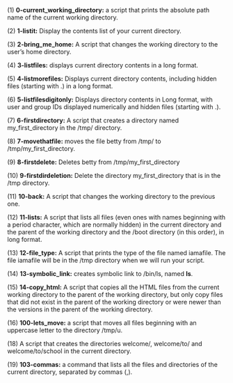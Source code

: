 (1) **0-current_working_directory:** a script that prints the absolute path name of the current working directory.

(2) **1-listit:** Display the contents list of your current directory.

(3) **2-bring_me_home:** A script that changes the working directory to the user’s home directory.

(4) **3-listfiles:** displays current directory contents in a long format.

(5) **4-listmorefiles:** Displays current directory contents, including hidden files (starting with .) in a long format.

(6) **5-listfilesdigitonly:** Displays directory contents in Long format, with user and group IDs displayed numerically and hidden files (starting with .).

(7) **6-firstdirectory:** A script that creates a directory named my_first_directory in the /tmp/ directory.

(8) **7-movethatfile:** moves the file betty from /tmp/ to /tmp/my_first_directory.

(9) **8-firstdelete:** Deletes betty from /tmp/my_first_directory

(10) **9-firstdirdeletion:** Delete the directory my_first_directory that is in the /tmp directory.

(11) **10-back:** A script that changes the working directory to the previous one.

(12) **11-lists:** A script that lists all files (even ones with names beginning with a period character, which are normally hidden) in the current directory and the parent of the working directory and the /boot directory (in this order), in long format.

(13) **12-file_type:** A script that prints the type of the file named iamafile. The file iamafile will be in the /tmp directory when we will run your script.


(14) **13-symbolic_link:** creates symbolic link to /bin/ls, named __ls__.


(15) **14-copy_html:** A script that copies all the HTML files from the current working directory to the parent of the working directory, but only copy files that did not exist in the parent of the working directory or were newer than the versions in the parent of the working directory.


(16) **100-lets_move:** a script that moves all files beginning with an uppercase letter to the directory /tmp/u.


(18) A  script that creates the directories welcome/, welcome/to/ and welcome/to/school in the current directory.


(19) **103-commas:** a command that lists all the files and directories of the current directory, separated by commas (,).
